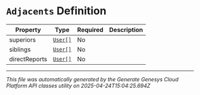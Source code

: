 # `Adjacents` Definition

| Property | Type | Required | Description |
|----------|------|----------|-------------|
| superiors | [`User[]`](user-definition.md) | No |  |
| siblings | [`User[]`](user-definition.md) | No |  |
| directReports | [`User[]`](user-definition.md) | No |  |

---

*This file was automatically generated by the Generate Genesys Cloud Platform API classes utility on 2025-04-24T15:04:25.694Z*